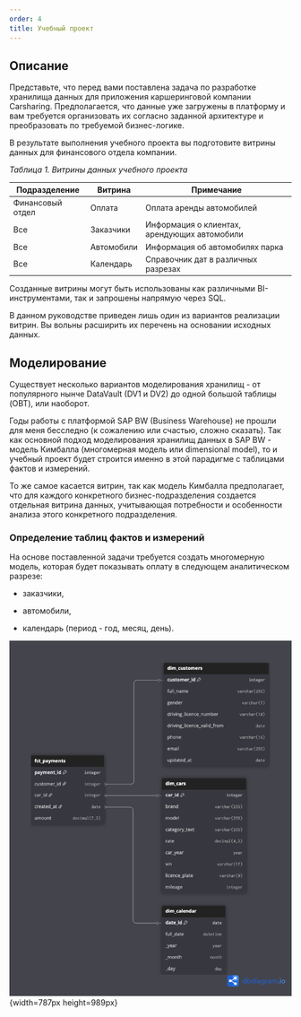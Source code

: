 ```yaml
---
order: 4
title: Учебный проект
---
```


## **Описание**

Представьте, что перед вами поставлена задача по разработке хранилища данных для приложения каршеринговой компании Carsharing. Предполагается, что данные уже загружены в платформу и вам требуется организовать их согласно заданной архитектуре и преобразовать по требуемой бизнес-логике.

В результате выполнения учебного проекта вы подготовите витрины данных для финансового отдела компании.

*Таблица 1. Витрины данных учебного проекта*

| **Подразделение** | **Витрина** | **Примечание**                               |
|-------------------|-------------|----------------------------------------------|
| Финансовый отдел  | Оплата      | Оплата аренды автомобилей                    |
| Все               | Заказчики   | Информация о клиентах, арендующих автомобили |
| Все               | Автомобили  | Информация об автомобилях парка              |
| Все               | Календарь   | Справочник дат в различных разрезах          |

Созданные витрины могут быть использованы как различными BI-инструментами, так и запрошены напрямую через SQL.

<note type="lab" title="Примечание">

В данном руководстве приведен лишь один из вариантов реализации витрин. Вы вольны расширить их перечень на основании исходных данных.

</note>

## **Моделирование**

Существует несколько вариантов моделирования хранилищ - от популярного нынче DataVault (DV1 и DV2) до одной большой таблицы (OBT), или наоборот.

Годы работы с платформой SAP BW (Business Warehouse) не прошли для меня бесследно (к сожалению или счастью, сложно сказать). Так как основной подход моделирования хранилищ данных в SAP BW - модель Кимбалла (многомерная модель или dimensional model), то и учебный проект будет строится именно в этой парадигме с таблицами фактов и измерений.

То же самое касается витрин, так как модель Кимбалла предполагает, что для каждого конкретного бизнес-подразделения создается отдельная витрина данных, учитывающая потребности и особенности анализа этого конкретного подразделения.

### Определение таблиц фактов и измерений

На основе поставленной задачи требуется создать многомерную модель, которая будет показывать оплату в следующем аналитическом разрезе:

-  заказчики,

-  автомобили,

-  календарь (период - год, месяц, день).

![](./uchebnyy-proekt.png "Рисунок 2. Целевая модель витрин для финансового отдела"){width=787px height=989px}
